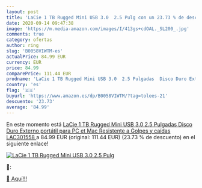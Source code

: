 ```yaml
---
layout: post
title: 'LaCie 1 TB Rugged Mini USB 3.0  2.5 Pulg con un 23.73 % de descuento'
date: 2020-09-14 09:47:38
image: 'https://m.media-amazon.com/images/I/413gs+cdOAL._SL200_.jpg'
comments: true
category: ofertas
author: ring
slug: 'B0058VIWTM-es'
actualPrice: 84.99 EUR
currency: EUR
price: 84.99
comparePrice: 111.44 EUR
prodname: 'LaCie 1 TB Rugged Mini USB 3.0  2.5 Pulgadas  Disco Duro Externo portátil para PC et Mac  Resistente a Golpes y caídas  LAC301558 '
country: 'es'
flag: '🇪🇸'
buyurl: 'https://www.amazon.es/dp/B0058VIWTM/?tag=tolees-21'
descuento: '23.73'
average: '84.99'
---
```


En este momento está [LaCie 1 TB Rugged Mini USB 3.0  2.5 Pulgadas  Disco Duro Externo portátil para PC et Mac  Resistente a Golpes y caídas  LAC301558 ](https://www.amazon.es/dp/B0058VIWTM/?tag=tolees-21) a 84.99 EUR (original: 111.44 EUR) (23.73 %  de descuento) en el siguiente enlace!

[![LaCie 1 TB Rugged Mini USB 3.0  2.5 Pulg](https://m.media-amazon.com/images/I/413gs+cdOAL._SL200_.jpg)](https://www.amazon.es/dp/B0058VIWTM/?tag=tolees-21)

🔎:


[🛒 Aquí!!!](https://www.amazon.es/dp/B0058VIWTM/?tag=tolees-21)
